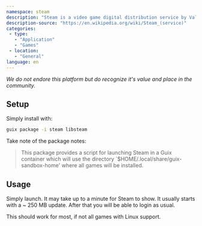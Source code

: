 ```yaml
---
namespace: steam
description: "Steam is a video game digital distribution service by Valve. It was launched as a standalone software client in September 2003 as a way for Valve to provide automatic updates for their games, and expanded to include games from third-party publishers."
description-source: "https://en.wikipedia.org/wiki/Steam_(service)"
categories:
 - type:
   - "Application"
   - "Games"
 - location:
   - "General"
language: en
---
```


_We do not endore this platform but do recognize it's value and place in the community._

## Setup

Simply install with:

```bash
guix package -i steam libsteam
````

Take note of the package notes:

> This package provides a script for launching Steam in a Guix container which will use the directory `$HOME/.local/share/guix-sandbox-home' where all games will be installed.

## Usage

Simply launch. It may take up to a minute for Steam to show. It usually starts with a ~ 250 MB update. After that you will be able to login as usual.

This should work for most, if not all games with Linux support.
